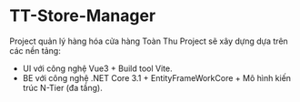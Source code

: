 # TT-Store-Manager
Project quản lý hàng hóa cửa hàng Toàn Thu
Project sẽ xây dựng dựa trên các nền tảng:
- UI với công nghệ Vue3 + Build tool Vite.
- BE với công nghệ .NET Core 3.1 + EntityFrameWorkCore + Mô hình kiến trúc N-Tier (đa tầng).
